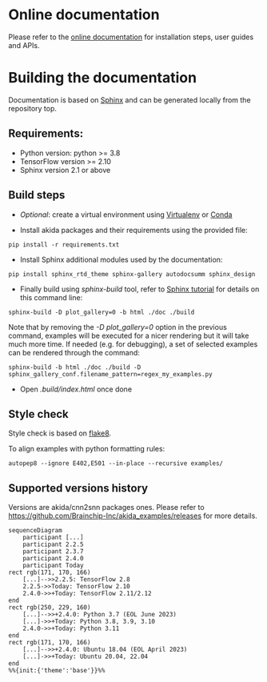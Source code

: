 # Online documentation
Please refer to the [online documentation](https://doc.brainchipinc.com/) for
installation steps, user guides and APIs.

# Building the documentation
Documentation is based on [Sphinx](https://www.sphinx-doc.org/en/master/) and
can be generated locally from the repository top.

## Requirements:
* Python version: python >= 3.8
* TensorFlow version >= 2.10
* Sphinx version 2.1 or above

## Build steps
* *Optional*: create a virtual environment using
[Virtualenv](https://virtualenv.pypa.io/en/latest/) or
[Conda](https://docs.conda.io/en/latest/)

* Install akida packages and their requirements using the provided file:
~~~~
pip install -r requirements.txt
~~~~

* Install Sphinx additional modules used by the documentation:
~~~~
pip install sphinx_rtd_theme sphinx-gallery autodocsumm sphinx_design
~~~~

* Finally build using *sphinx-build* tool, refer to
[Sphinx tutorial](https://matplotlib.org/sampledoc/) for details on this command
line:
~~~~
sphinx-build -D plot_gallery=0 -b html ./doc ./build
~~~~

Note that by removing the *-D plot_gallery=0* option in the previous command,
examples will be executed for a nicer rendering but it will take much more time.
If needed (e.g. for debugging), a set of selected examples can be rendered through the command:
~~~~
sphinx-build -b html ./doc ./build -D sphinx_gallery_conf.filename_pattern=regex_my_examples.py
~~~~

* Open *.build/index.html* once done

## Style check

Style check is based on [flake8](https://flake8.pycqa.org/en/latest/).

To align examples with python formatting rules:

```
autopep8 --ignore E402,E501 --in-place --recursive examples/
```

## Supported versions history
Versions are akida/cnn2snn packages ones. Please refer to https://github.com/Brainchip-Inc/akida_examples/releases for more details.

```mermaid
sequenceDiagram
    participant [...]
    participant 2.2.5
    participant 2.3.7
    participant 2.4.0
    participant Today
rect rgb(171, 170, 166)
    [...]-->>2.2.5: TensorFlow 2.8
    2.2.5->>Today: TensorFlow 2.10
    2.4.0->>+Today: TensorFlow 2.11/2.12
end
rect rgb(250, 229, 160)
    [...]-->>+2.4.0: Python 3.7 (EOL June 2023)
    [...]->>+Today: Python 3.8, 3.9, 3.10
    2.4.0->>+Today: Python 3.11
end
rect rgb(171, 170, 166)
    [...]-->>+2.4.0: Ubuntu 18.04 (EOL April 2023)
    [...]->>+Today: Ubuntu 20.04, 22.04
end
%%{init:{'theme':'base'}}%%
```

